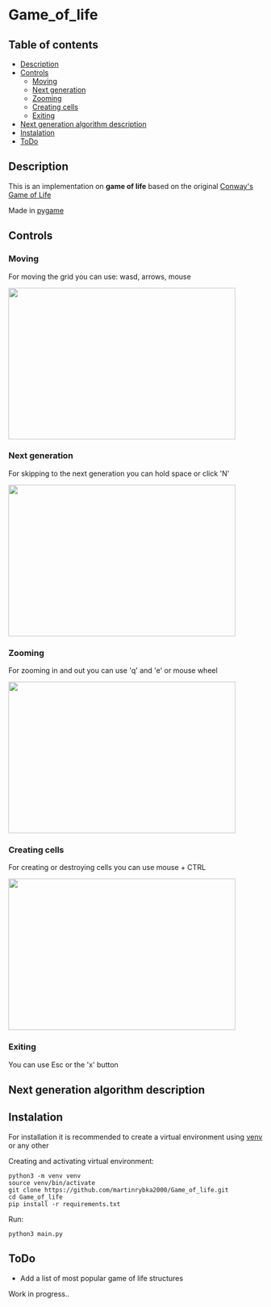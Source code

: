 # Game_of_life

## Table of contents  
  - [Description](#description)
  - [Controls](#controls)
    * [Moving](#moving)
    * [Next generation](#next-generation)
    * [Zooming](#zooming)
    * [Creating cells](#creating-cells)
    * [Exiting](#exiting)
  - [Next generation algorithm description](#next-generation-algorithm-description)
  - [Instalation](#instalation)
  - [ToDo](#todo)

## Description

This is an implementation on **game of life** based on the original [Conway's Game of Life](https://en.wikipedia.org/wiki/Conway%27s_Game_of_Life)

Made in [pygame](https://www.pygame.org/news)

## Controls

### Moving
For moving the grid you can use: wasd, arrows, mouse  
  
<img src="https://user-images.githubusercontent.com/39592198/124986292-c2279b80-e03b-11eb-9624-a09ca65af097.gif" width="450" height="300"/>

### Next generation
For skipping to the next generation you can hold space or click 'N'
  
<img src="https://user-images.githubusercontent.com/39592198/125062648-ebcdda80-e0ae-11eb-9f91-8e3adda1dbe6.gif" width="450" height="300"/>

### Zooming
For zooming in and out you can use 'q' and 'e' or mouse wheel
  
<img src="https://user-images.githubusercontent.com/39592198/125063783-33a13180-e0b0-11eb-8194-4b4f5f32c54e.gif" width="450" height="300"/>

### Creating cells
For creating or destroying cells you can use mouse + CTRL
  
<img src="https://user-images.githubusercontent.com/39592198/125063119-63036e80-e0af-11eb-8e0d-b17103dcee2e.gif" width="450" height="300"/>

### Exiting
You can use Esc or the 'x' button

## Next generation algorithm description

## Instalation
For installation it is recommended to create a virtual environment using [venv](https://docs.python.org/3/tutorial/venv.html) or any other  
  
Creating and activating virtual environment: 
```
python3 -m venv venv  
source venv/bin/activate  
git clone https://github.com/martinrybka2000/Game_of_life.git 
cd Game_of_life  
pip install -r requirements.txt
```  

Run:  
```
python3 main.py
```

## ToDo
- Add a list of most popular game of life structures

Work in progress..
